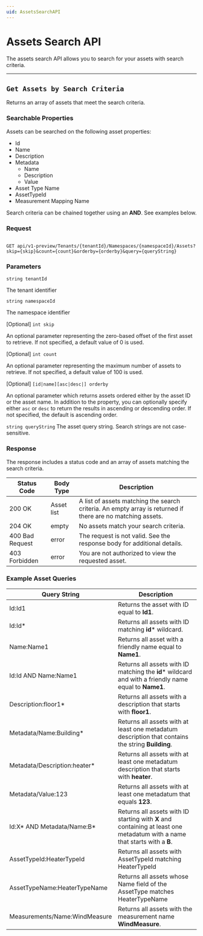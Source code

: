 ```yaml
---
uid: AssetsSearchAPI
---
```


# Assets Search API
The assets search API allows you to search for your assets with search criteria.

***
## `Get Assets by Search Criteria` 
Returns an array of assets that meet the search criteria.

### Searchable Properties
Assets can be searched on the following asset properties:

- Id
- Name
- Description
- Metadata
  - Name
  - Description
  - Value
- Asset Type Name
- AssetTypeId
- Measurement Mapping Name

Search criteria can be chained together using an **AND**. See examples below. 


### Request 
```text 

GET api/v1-preview/Tenants/{tenantId}/Namespaces/{namespaceId}/Assets?skip={skip}&count={count}&orderby={orderby}&query={queryString} 

```

### Parameters  
`string tenantId` 

The tenant identifier

`string namespaceId` 

The namespace identifier

[Optional] `int skip` 

An optional parameter representing the zero-based offset of the first asset to retrieve. If not specified, a default value of 0 is used.

[Optional] `int count` 

An optional parameter representing the maximum number of assets to retrieve. If not specified, a default value of 100 is used.

[Optional] `[id|name][asc|desc|] orderby`

An optional parameter which returns assets ordered either by the asset ID or the asset name. In addition to the property, you can optionally specify either `asc` or `desc` to return the results in ascending or descending order. If not specified, the default is ascending order.

`string queryString`
The asset query string. Search strings are not case-sensitive.

### Response 
The response includes a status code and an array of assets matching the search criteria.

| Status Code | Body Type | Description |
|--|--|--|
| 200 OK | Asset list | A list of assets matching the search criteria. An empty array is returned if there are no matching assets. |
| 204 OK | empty | No assets match your search criteria. |
| 400 Bad Request | error | The request is not valid. See the response body for additional details. |
| 403 Forbidden | error | You are not authorized to view the requested asset. |

### Example Asset Queries

| Query String                   | Description                                                  |
| ------------------------------ | ------------------------------------------------------------ |
| Id:Id1                         | Returns the asset with ID equal to **Id1**.                  |
| Id:Id*                         | Returns all assets with ID matching **id*** wildcard. |
| Name:Name1                     | Returns all asset with a friendly name equal to **Name1**. |
| Id:Id AND Name:Name1           | Returns all assets with ID matching the **id*** wildcard and with a friendly name equal to **Name1**. |
| Description:floor1*            | Returns all assets with a description that starts with **floor1**. |
| Metadata/Name:Building*      | Returns all assets with at least one metadatum description that contains the string **Building**. |
| Metadata/Description:heater* | Returns all assets with at least one metadatum description that starts with **heater**. |
| Metadata/Value:123           | Returns all assets with at least one metadatum that equals **123**. |
| Id:X* AND Metadata/Name:B*   | Returns all assets with ID starting with **X** and containing at least one metadatum with a name that starts with a **B**. |
| AssetTypeId:HeaterTypeId | Returns all assets with AssetTypeId matching HeaterTypeId |
| AssetTypeName:HeaterTypeName | Returns all assets whose Name field of the AssetType matches HeaterTypeName |
| Measurements/Name:WindMeasure | Returns all assets with the measurement name **WindMeasure**. |


